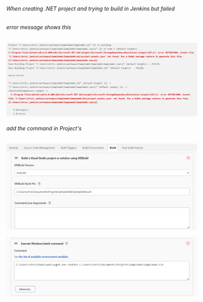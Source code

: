 ###### When creating _.NET_ project and trying to build in _Jenkins_ but failed
###### error message shows this

![alt text](https://github.com/christal5299/Jenkins_MSBuild/blob/main/images/jenkins%20error%20message.png)

###### add the command in Project's 
![alt text](https://github.com/christal5299/Jenkins_MSBuild/blob/main/images/jenkins_build_msbuild1.png)

![alt text](https://github.com/christal5299/Jenkins_MSBuild/blob/main/images/jenkins_build_msbuild2.png)

